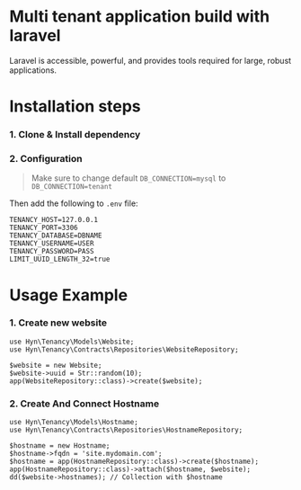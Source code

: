 
# Multi tenant application build with laravel
Laravel is accessible, powerful, and provides tools required for large, robust applications.

# Installation steps

### 1. Clone & Install dependency

### 2. Configuration

> Make sure to change default ``` DB_CONNECTION=mysql ``` to ``` DB_CONNECTION=tenant ```

Then add the following to ``` .env ``` file:

```
TENANCY_HOST=127.0.0.1
TENANCY_PORT=3306
TENANCY_DATABASE=DBNAME
TENANCY_USERNAME=USER
TENANCY_PASSWORD=PASS
LIMIT_UUID_LENGTH_32=true 
 ```

# Usage Example

### 1. Create new website 
```
use Hyn\Tenancy\Models\Website;
use Hyn\Tenancy\Contracts\Repositories\WebsiteRepository;

$website = new Website;
$website->uuid = Str::random(10);
app(WebsiteRepository::class)->create($website);
 ```

### 2. Create And Connect Hostname
```
use Hyn\Tenancy\Models\Hostname;
use Hyn\Tenancy\Contracts\Repositories\HostnameRepository;

$hostname = new Hostname;
$hostname->fqdn = 'site.mydomain.com';
$hostname = app(HostnameRepository::class)->create($hostname);
app(HostnameRepository::class)->attach($hostname, $website);
dd($website->hostnames); // Collection with $hostname
 ```

